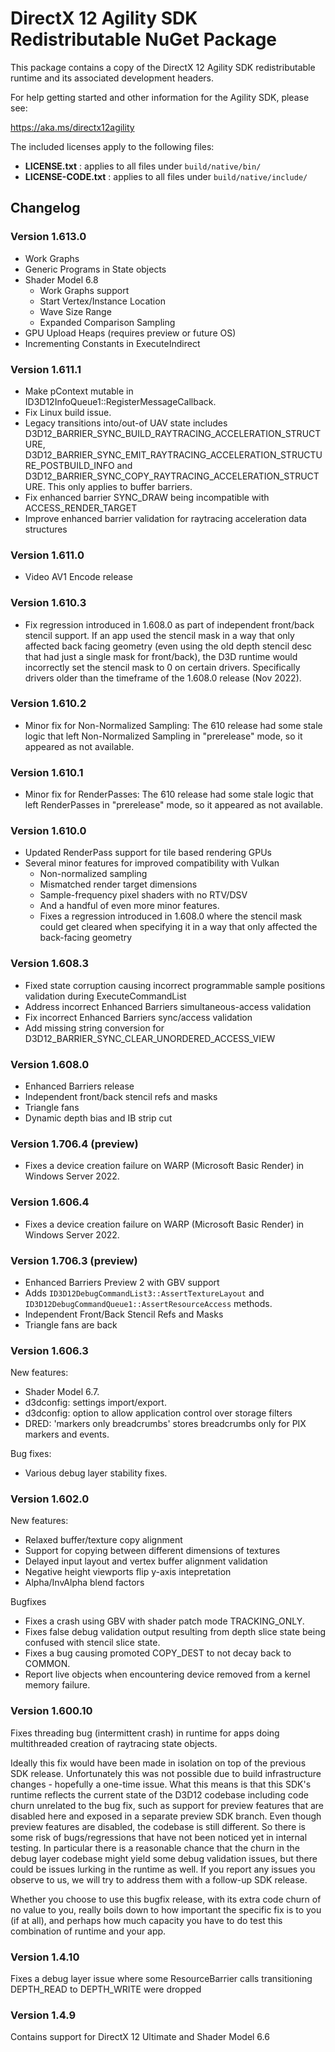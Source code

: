 # DirectX 12 Agility SDK Redistributable NuGet Package

This package contains a copy of the DirectX 12 Agility SDK redistributable runtime and its associated development headers. 

For help getting started and other information for the Agility SDK, please see:

https://aka.ms/directx12agility

The included licenses apply to the following files:

- **LICENSE.txt** : applies to all files under `build/native/bin/`
- **LICENSE-CODE.txt** : applies to all files under `build/native/include/`

## Changelog

### Version 1.613.0

- Work Graphs
- Generic Programs in State objects
- Shader Model 6.8
  - Work Graphs support
  - Start Vertex/Instance Location
  - Wave Size Range
  - Expanded Comparison Sampling
- GPU Upload Heaps (requires preview or future OS)
- Incrementing Constants in ExecuteIndirect

### Version 1.611.1

* Make pContext mutable in ID3D12InfoQueue1::RegisterMessageCallback.
* Fix Linux build issue.
* Legacy transitions into/out-of UAV state includes D3D12_BARRIER_SYNC_BUILD_RAYTRACING_ACCELERATION_STRUCTURE, 
  D3D12_BARRIER_SYNC_EMIT_RAYTRACING_ACCELERATION_STRUCTURE_POSTBUILD_INFO and 
  D3D12_BARRIER_SYNC_COPY_RAYTRACING_ACCELERATION_STRUCTURE. This only applies to buffer barriers.
* Fix enhanced barrier SYNC_DRAW being incompatible with ACCESS_RENDER_TARGET
* Improve enhanced barrier validation for raytracing acceleration data structures

### Version 1.611.0

* Video AV1 Encode release

### Version 1.610.3

- Fix regression introduced in 1.608.0 as part of independent front/back stencil support. 
  If an app used the stencil mask in a way that only affected back facing geometry (even 
  using the old depth stencil desc that had just a single mask for front/back), 
  the D3D runtime would incorrectly set the stencil mask to 0 on certain drivers. Specifically 
  drivers older than the timeframe of the 1.608.0 release (Nov 2022).

### Version 1.610.2

- Minor fix for Non-Normalized Sampling: The 610 release had some stale logic
  that left Non-Normalized Sampling in "prerelease" mode, so it appeared as not available.

### Version 1.610.1

- Minor fix for RenderPasses: The 610 release had some stale logic
  that left RenderPasses in "prerelease" mode, so it appeared as not available.

### Version 1.610.0

- Updated RenderPass support for tile based rendering GPUs
- Several minor features for improved compatibility with Vulkan
  - Non-normalized sampling
  - Mismatched render target dimensions
  - Sample-frequency pixel shaders with no RTV/DSV
  - And a handful of even more minor features.
  - Fixes a regression introduced in 1.608.0 where the stencil mask could get cleared
    when specifying it in a way that only affected the back-facing geometry
  
### Version 1.608.3

- Fixed state corruption causing incorrect programmable sample positions validation during ExecuteCommandList
- Address incorrect Enhanced Barriers simultaneous-access validation
- Fix incorrect Enhanced Barriers sync/access validation
- Add missing string conversion for D3D12_BARRIER_SYNC_CLEAR_UNORDERED_ACCESS_VIEW

### Version 1.608.0

* Enhanced Barriers release
* Independent front/back stencil refs and masks 
* Triangle fans 
* Dynamic depth bias and IB strip cut 
  
### Version 1.706.4 (preview)

- Fixes a device creation failure on WARP (Microsoft Basic Render) in Windows Server 2022.

### Version 1.606.4

- Fixes a device creation failure on WARP (Microsoft Basic Render) in Windows Server 2022.

### Version 1.706.3 (preview)

- Enhanced Barriers Preview 2 with GBV support
- Adds `ID3D12DebugCommandList3::AssertTextureLayout` and ` ID3D12DebugCommandQueue1::AssertResourceAccess` methods. 
- Independent Front/Back Stencil Refs and Masks 
- Triangle fans are back

### Version 1.606.3

New features:

- Shader Model 6.7.
- d3dconfig: settings import/export.
- d3dconfig: option to allow application control over storage filters
- DRED: 'markers only breadcrumbs' stores breadcrumbs only for PIX markers and events.

Bug fixes:

- Various debug layer stability fixes.

### Version 1.602.0

New features:

- Relaxed buffer/texture copy alignment
- Support for copying between different dimensions of textures
- Delayed input layout and vertex buffer alignment validation
- Negative height viewports flip y-axis intepretation
- Alpha/InvAlpha blend factors

Bugfixes

- Fixes a crash using GBV with shader patch mode TRACKING_ONLY. 
- Fixes false debug validation output resulting from depth slice state being confused with stencil slice state. 
- Fixes a bug causing promoted COPY_DEST to not decay back to COMMON. 
- Report live objects when encountering device removed from a kernel memory failure.  
  
### Version 1.600.10

Fixes threading bug (intermittent crash) in runtime for apps doing multithreaded creation of raytracing state objects.

Ideally this fix would have been made in isolation on top of the previous SDK release.   Unfortunately this was not possible due to build infrastructure changes - hopefully a one-time issue.  What this means is that this SDK's runtime reflects the current state of the D3D12 codebase including code churn unrelated to the bug fix, such as support for preview features that are disabled here and exposed in a separate preview SDK branch.  Even though preview features are disabled, the codebase is still different.  So there is some risk of bugs/regressions that have not been noticed yet in internal testing.  In particular there is a reasonable chance that the churn in the debug layer codebase might yield some debug validation issues, but there could be issues lurking in the runtime as well.  If you report any issues you observe to us, we will try to address them with a follow-up SDK release.

Whether you choose to use this bugfix release, with its extra code churn of no value to you, really boils down to how important the specific fix is to you (if at all), and perhaps how much capacity you have to do test this combination of runtime and your app.

### Version 1.4.10 

Fixes a debug layer issue where some ResourceBarrier calls transitioning DEPTH_READ to DEPTH_WRITE were dropped

### Version 1.4.9

Contains support for DirectX 12 Ultimate and Shader Model 6.6